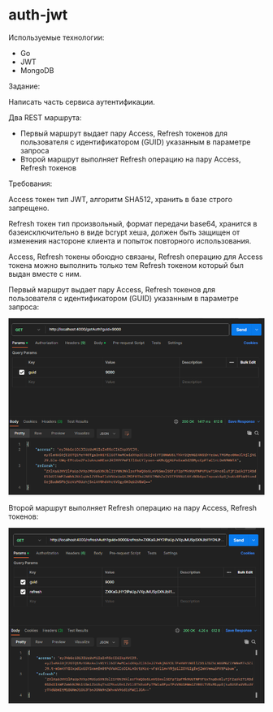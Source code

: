 # auth-jwt

Используемые технологии:

- Go 
- JWT 
- MongoDB

Задание:

Написать часть сервиса аутентификации.

Два REST маршрута:
- Первый маршрут выдает пару Access, Refresh токенов для пользователя с идентификатором (GUID) указанным в параметре запроса
- Второй маршрут выполняет Refresh операцию на пару Access, Refresh токенов

Требования:

Access токен тип JWT, алгоритм SHA512, хранить в базе строго запрещено.

Refresh токен тип произвольный, формат передачи base64, хранится в базеисключительно в виде bcrypt хеша, должен быть защищен от изменения настороне клиента и попыток повторного использования.

Access, Refresh токены обоюдно связаны, Refresh операцию для Access токена можно выполнить только тем Refresh токеном который был выдан вместе с ним.


Первый маршрут выдает пару Access, Refresh токенов для пользователя с идентификатором (GUID) указанным в параметре запроса:

![1](./1.PNG)

Второй маршрут выполняет Refresh операцию на пару Access, Refresh токенов:

![2](./2.PNG)
